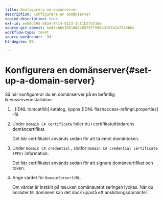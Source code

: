 ```yaml
---
title: Konfigurera en domänserver
description: Konfigurera en domänserver
copied-description: true
exl-id: eeb0d39d-58a4-4414-9123-2cf1b27b73de
source-git-commit: be43bbbd1051886c8979ff590a3197b2a7249b6a
workflow-type: tm+mt
source-wordcount: '93'
ht-degree: 0%

---
```


# Konfigurera en domänserver{#set-up-a-domain-server}

Så här konfigurerar du en domänserver på en befintlig licensserverinstallation:

1. I [!DNL tomcat/lib] katalog, öppna [!DNL flashaccess-refimpl.properties] -fil.
1. Under `Domain CA certificate` fyller du i certifikatutfärdarens domäncertifikat.

   Det här certifikatet används sedan för att ta emot domäntoken.
1. Under `Domain CA credential` , slutför `Domain CA credential certificate (PFX)` information.

   Det här certifikatet används sedan för att signera domäncertifikat och token.
1. Ange värdet för `DomainServerlURL`.

   Om värdet är inställt på `NULL`kan domänautentiseringen lyckas. När du ansluter till domänen kan det dock uppstå ett anslutningsdomänfel.
